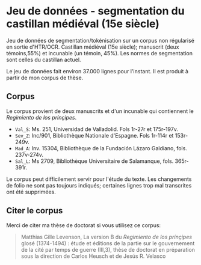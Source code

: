 # Jeu de données - segmentation du castillan médiéval (15e siècle)

Jeu de données de segmentation/tokénisation sur un corpus non régularisé en sortie d'HTR/OCR. Castillan médiéval (15e siècle); manuscrit (deux témoins,55%) et incunable (un témoin, 45%). Les normes de segmentation sont celles du castillan actuel. 

Le jeu de données fait environ 37.000 lignes pour l'instant. Il est produit à partir de mon corpus de thèse. 

## Corpus

Le corpus provient de deux manuscrits et d'un incunable qui contiennent le *Regimiento de los prínçipes*.

- `Val_S`: Ms. 251, Universidad de Valladolid. Fols 1r-27r et 175r-197v.
- `Sev_Z`: Inc/901, Bibliothèque Nationale d'Espagne. Fols 1r-114r et 153r-249v.
- `Mad_A`: Inv. 15304, Bibliothèque de la Fundación Lázaro Galdiano, fols. 237v-274v.
- `Sal_L`: Ms 2709, Bibliothèque Universitaire de Salamanque, fols. 365r-391r.

Le corpus peut difficilement servir pour l'étude du texte. Les changements de folio ne sont pas toujours indiqués; certaines lignes trop mal transcrites ont été supprimées.

## Citer le corpus

Merci de citer ma thèse de doctorat si vous utilisez ce corpus:

> Matthias Gille Levenson, La version B du *Regimiento de los prínçipes* glosé (1374-1494) : étude et éditions de la partie sur le gouvernement de la cité par temps de guerre (III,3), thèse de doctorat en préparation sous la direction de Carlos Heusch et de Jesús R. Velasco
 
